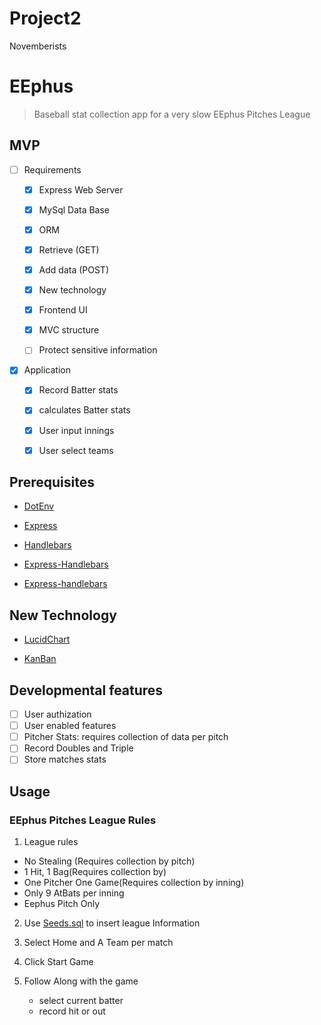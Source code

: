 # Project2
Novemberists

# EEphus
  > Baseball stat collection app for a very slow EEphus Pitches League


## MVP


 - [ ] Requirements


     - [x] Express Web Server

     - [X] MySql Data Base
     
     - [x] ORM

     - [x] Retrieve (GET)

     - [x] Add data (POST)

     - [x] New technology

     - [x] Frontend UI

     - [x] MVC structure

     - [ ] Protect sensitive information
      
- [x] Application

     - [x] Record Batter stats

     - [x] calculates Batter stats
     
     - [x] User input innings

     - [x] User select teams

  

## Prerequisites

   
   - [DotEnv](https://www.npmjs.com/package/dotenv)

   
   - [Express](https://www.npmjs.com/package/express)

  
  - [Handlebars](https://www.npmjs.com/package/express-handlebars)

  - [Express-Handlebars](https://www.npmjs.com/package/handlebars)
  
  
  - [Express-handlebars](https://www.npmjs.com/package/express-handlebars)

## New Technology

  - [LucidChart](https://www.lucidchart.com/)

  - [KanBan](https://github.com/danshandle/Project2/projects/1)

## Developmental features
- [ ] User authization
- [ ] User enabled features
- [ ] Pitcher Stats: requires collection of data per pitch
- [ ] Record Doubles and Triple
- [ ] Store matches stats

## Usage

### EEphus Pitches League Rules
1. League rules
  - No Stealing (Requires collection by pitch) 
  - 1 Hit, 1 Bag(Requires collection by) 
  - One Pitcher One Game(Requires collection by inning)
  - Only 9 AtBats per inning
  - Eephus Pitch Only


2. Use [Seeds.sql](./models/seeds.sql) to insert league Information

3. Select Home and A Team per match

4. Click Start Game 

5. Follow Along with the game
    - select current batter
    - record hit or out


  
  



